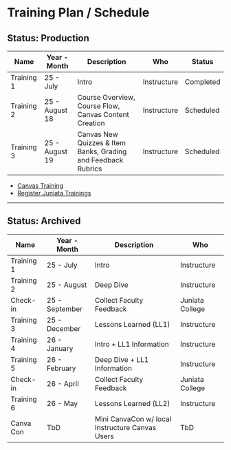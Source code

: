 # Training Plan / Schedule

## Status:  Production

| Name       | Year - Month   | Description                                                   | Who             | Status    | 
| ---------- | ---------------| ------------------------------------------------------------- | --------------- | --------- |
| Training 1 | 25 - July      | Intro                                                         | Instructure     | Completed | 
| Training 2 | 25 - August 18 | Course Overview, Course Flow, Canvas Content Creation         | Instructure     | Scheduled | 
| Training 3 | 25 - August 19 | Canvas New Quizzes & Item Banks, Grading and Feedback Rubrics | Instructure     | Scheduled | 

* [Canvas Training](https://docs.google.com/spreadsheets/d/1UbMOyQNit66bOLAoCrfogRSd007cUj1Iy_kgGFvBAJg/edit?usp=sharing)
* [Register Juniata Trainings](https://training.juniata.edu/)
---

## Status:  Archived 

| Name       | Year - Month   | Description                                     | Who             |
| ---------- | ---------------| ----------------------------------------------- | --------------- | 
| Training 1 | 25 - July      | Intro                                           | Instructure     |
| Training 2 | 25 - August    | Deep Dive                                       | Instructure     |
| Check-in   | 25 - September | Collect Faculty Feedback                        | Juniata College |
| Training 3 | 25 - December  | Lessons Learned (LL1)                           | Instructure     |
| Training 4 | 26 - January   | Intro + LL1 Information                         | Instructure     |
| Training 5 | 26 - February  | Deep Dive + LL1 Information                     | Instructure     |
| Check-in   | 26 - April     | Collect Faculty Feedback                        | Juniata College |
| Training 6 | 26 - May       | Lessons Learned (LL2)                           | Instructure     |
| Canva Con  | TbD            | Mini CanvaCon w/ local Instructure Canvas Users | TbD             |